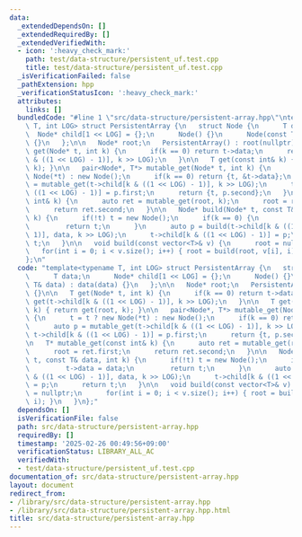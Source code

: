 ```yaml
---
data:
  _extendedDependsOn: []
  _extendedRequiredBy: []
  _extendedVerifiedWith:
  - icon: ':heavy_check_mark:'
    path: test/data-structure/persistent_uf.test.cpp
    title: test/data-structure/persistent_uf.test.cpp
  _isVerificationFailed: false
  _pathExtension: hpp
  _verificationStatusIcon: ':heavy_check_mark:'
  attributes:
    links: []
  bundledCode: "#line 1 \"src/data-structure/persistent-array.hpp\"\ntemplate<typename\
    \ T, int LOG> struct PersistentArray {\n   struct Node {\n      T data;\n    \
    \  Node* child[1 << LOG] = {};\n      Node() {}\n      Node(const T& data) : data(data)\
    \ {}\n   };\n\n   Node* root;\n   PersistentArray() : root(nullptr) {}\n\n   T\
    \ get(Node* t, int k) {\n      if(k == 0) return t->data;\n      return get(t->child[k\
    \ & ((1 << LOG) - 1)], k >> LOG);\n   }\n\n   T get(const int& k) { return get(root,\
    \ k); }\n\n   pair<Node*, T*> mutable_get(Node* t, int k) {\n      t = t ? new\
    \ Node(*t) : new Node();\n      if(k == 0) return {t, &t->data};\n      auto p\
    \ = mutable_get(t->child[k & ((1 << LOG) - 1)], k >> LOG);\n      t->child[k &\
    \ ((1 << LOG) - 1)] = p.first;\n      return {t, p.second};\n   }\n\n   T* mutable_get(const\
    \ int& k) {\n      auto ret = mutable_get(root, k);\n      root = ret.first;\n\
    \      return ret.second;\n   }\n\n   Node* build(Node* t, const T& data, int\
    \ k) {\n      if(!t) t = new Node();\n      if(k == 0) {\n         t->data = data;\n\
    \         return t;\n      }\n      auto p = build(t->child[k & ((1 << LOG) -\
    \ 1)], data, k >> LOG);\n      t->child[k & ((1 << LOG) - 1)] = p;\n      return\
    \ t;\n   }\n\n   void build(const vector<T>& v) {\n      root = nullptr;\n   \
    \   for(int i = 0; i < v.size(); i++) { root = build(root, v[i], i); }\n   }\n\
    };\n"
  code: "template<typename T, int LOG> struct PersistentArray {\n   struct Node {\n\
    \      T data;\n      Node* child[1 << LOG] = {};\n      Node() {}\n      Node(const\
    \ T& data) : data(data) {}\n   };\n\n   Node* root;\n   PersistentArray() : root(nullptr)\
    \ {}\n\n   T get(Node* t, int k) {\n      if(k == 0) return t->data;\n      return\
    \ get(t->child[k & ((1 << LOG) - 1)], k >> LOG);\n   }\n\n   T get(const int&\
    \ k) { return get(root, k); }\n\n   pair<Node*, T*> mutable_get(Node* t, int k)\
    \ {\n      t = t ? new Node(*t) : new Node();\n      if(k == 0) return {t, &t->data};\n\
    \      auto p = mutable_get(t->child[k & ((1 << LOG) - 1)], k >> LOG);\n     \
    \ t->child[k & ((1 << LOG) - 1)] = p.first;\n      return {t, p.second};\n   }\n\
    \n   T* mutable_get(const int& k) {\n      auto ret = mutable_get(root, k);\n\
    \      root = ret.first;\n      return ret.second;\n   }\n\n   Node* build(Node*\
    \ t, const T& data, int k) {\n      if(!t) t = new Node();\n      if(k == 0) {\n\
    \         t->data = data;\n         return t;\n      }\n      auto p = build(t->child[k\
    \ & ((1 << LOG) - 1)], data, k >> LOG);\n      t->child[k & ((1 << LOG) - 1)]\
    \ = p;\n      return t;\n   }\n\n   void build(const vector<T>& v) {\n      root\
    \ = nullptr;\n      for(int i = 0; i < v.size(); i++) { root = build(root, v[i],\
    \ i); }\n   }\n};"
  dependsOn: []
  isVerificationFile: false
  path: src/data-structure/persistent-array.hpp
  requiredBy: []
  timestamp: '2025-02-26 00:49:56+09:00'
  verificationStatus: LIBRARY_ALL_AC
  verifiedWith:
  - test/data-structure/persistent_uf.test.cpp
documentation_of: src/data-structure/persistent-array.hpp
layout: document
redirect_from:
- /library/src/data-structure/persistent-array.hpp
- /library/src/data-structure/persistent-array.hpp.html
title: src/data-structure/persistent-array.hpp
---
```

